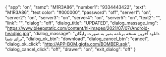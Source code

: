 {
  "app": "on",
  "ramz": "M1R3A86",
  "number1": "9334443422",
  "text": "M1R3A86",
  "text color": "#000000",
  "password": "off",
  "server1": "on",
  "server2": "on",
  "server3": "on",
  "server4": "on",
  "server5": "on",
  "text2": "",
  "link": "",
  "dialog": "off",
  "dialog_title": "UPDATED",
  "dialog_massage_img": "https://www.bleepstatic.com/content/hl-images/2021/07/07/Android-headpic.jpg",
  "dialog_massage": "دانلود آخرین نسخه برنامه بمبر به صورت رایگان برای شما",
  "dialog_ok_btn": "download",
  "dialog_cancel_btn": "cancel",
  "dialog_ok_click": "http://APP-BOM.gigfa.com/BOMBER.apk",
  "dialog_cancel_click": "off",
  "drawer": "on",
  "exit_dialog": "off"
}
